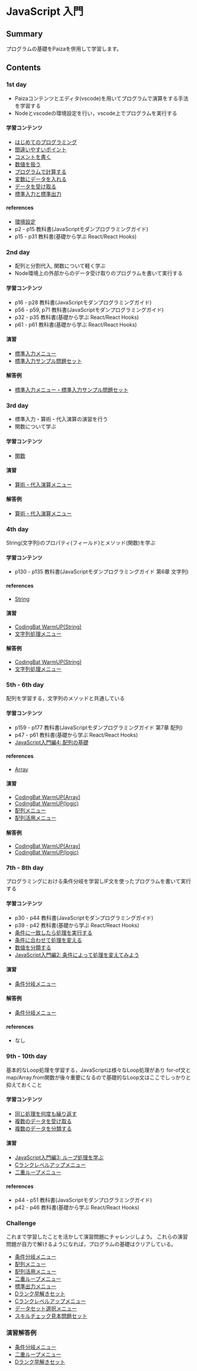 # JavaScript 入門

## Summary

プログラムの基礎をPaizaを併用して学習します。

## Contents

### 1st day

- Paizaコンテンツとエディタ(vscode)を用いてプログラムで演算をする手法を学習する
- Nodeとvscodeの環境設定を行い，vscode上でプログラムを実行する

#### 学習コンテンツ

- [はじめてのプログラミング](https://paiza.jp/works/javascript/trial/javascript-trial-1/63001)
- [間違いやすいポイント](https://paiza.jp/works/javascript/trial/javascript-trial-1/63002)
- [コメントを書く](https://paiza.jp/works/javascript/trial/javascript-trial-1/63003 )
- [数値を扱う](https://paiza.jp/works/javascript/trial/javascript-trial-1/63004)
- [プログラムで計算する](https://paiza.jp/works/javascript/trial/javascript-trial-1/63005)
- [変数にデータを入れる](https://paiza.jp/works/javascript/trial/javascript-trial-1/63006)
- [データを受け取る](https://paiza.jp/works/javascript/trial/javascript-trial-1/63007)
- [標準入力と標準出力](https://paiza.jp/works/javascript/trial/javascript-trial-1/63008)

#### references

- [環境設定](./docs/environment.md)
- p2 - p15 教科書(JavaScriptモダンプログラミングガイド) 
- p15 - p31 教科書(基礎から学ぶ React/React Hooks)

### 2nd day

- 配列と分割代入, 関数について軽く学ぶ
- Node環境上の外部からのデータ受け取りのプログラムを書いて実行する

#### 学習コンテンツ

- p16 - p28 教科書(JavaScriptモダンプログラミングガイド) 
- p56 - p59, p71 教科書(JavaScriptモダンプログラミングガイド)
- p32 - p35 教科書(基礎から学ぶ React/React Hooks)
- p61 - p61 教科書(基礎から学ぶ React/React Hooks)

#### 演習

- [標準入力メニュー](https://paiza.jp/works/mondai/stdin_primer/problem_index?language_uid=javascript)
- [標準入力サンプル問題セット](https://paiza.jp/works/mondai/stdin/problem_index?language_uid=javascript)

#### 解答例

- [標準入力メニュー・標準入力サンプル問題セット](./exercise/problems/stdin.md)

### 3rd day 

- 標準入力・算術・代入演算の演習を行う
- 関数について学ぶ

#### 学習コンテンツ

- [関数](./docs/function.md)

#### 演習

- [算術・代入演算メニュー](https://paiza.jp/works/mondai/arithmetic_substitution_op/problem_index?language_uid=javascript)

#### 解答例

- [算術・代入演算メニュー](./exercise/problems/arthmetic.md)


### 4th day

String(文字列)のプロパティ(フィールド)とメソッド(関数)を学ぶ

#### 学習コンテンツ

- p130 - p135 教科書(JavaScriptモダンプログラミングガイド 第6章 文字列) 
 
#### references

- [String](https://developer.mozilla.org/ja/docs/Web/JavaScript/Reference/Global_Objects/String)

#### 演習

- [CodingBat WarmUP(String)](./codingbatJS/docs/warmup.string.md)
- [文字列処理メニュー](https://paiza.jp/works/mondai/string_primer/problem_index?language_uid=javascript)

#### 解答例

- [CodingBat WarmUP(String)](./codingbatJS/docs/warmup.string.solution.md)
- [文字列処理メニュー](./exercise/problems/string_primer.md)

### 5th - 6th day

配列を学習する，文字列のメソッドと共通している

#### 学習コンテンツ

- p159 - p177 教科書(JavaScriptモダンプログラミングガイド 第7章 配列)
- p47 - p61 教科書(基礎から学ぶ React/React Hooks)
- [JavaScript入門編4: 配列の基礎](https://paiza.jp/works/js/primer/beginner-js4)
 
#### references

- [Array](https://developer.mozilla.org/ja/docs/Web/JavaScript/Reference/Global_Objects/Array)

#### 演習

- [CodingBat WarmUP(Array)](./codingbatJS/docs/warmup.array.md)
- [CodingBat WarmUP(logic)](./codingbatJS/docs/warmup.logic.md)
- [配列メニュー](https://paiza.jp/works/mondai/array_primer/problem_index?language_uid=javascript)
- [配列活用メニュー](https://paiza.jp/works/mondai/array_utilization_primer/problem_index?language_uid=javascript)

#### 解答例

- [CodingBat WarmUP(Array)](./codingbatJS/docs/warmup.array.solution.md)
- [CodingBat WarmUP(logic)](./codingbatJS/docs/warmup.logic.solution.md)


### 7th - 8th day

プログラミングにおける条件分岐を学習しIF文を使ったプログラムを書いて実行する

#### 学習コンテンツ

- p30 - p44 教科書(JavaScriptモダンプログラミングガイド)
- p39 - p42 教科書(基礎から学ぶ React/React Hooks)
- [条件に一致したら処理を実行する](https://paiza.jp/works/javascript/trial/javascript-trial-1/63009)
- [条件に合わせて処理を変える ](https://paiza.jp/works/javascript/trial/javascript-trial-1/63010)
- [数値を分類する](https://paiza.jp/works/javascript/trial/javascript-trial-1/63011)
- [JavaScript入門編2: 条件によって処理を変えてみよう](https://paiza.jp/works/js/primer/beginner-js2)


#### 演習

- [条件分岐メニュー](https://paiza.jp/works/mondai/conditions_branch/problem_index?language_uid=javascript)

#### 解答例

- [条件分岐メニュー](./exercise/problems/conditions_branch.md)

#### references

- なし

### 9th - 10th day

基本的なLoop処理を学習する，JavaScriptは様々なLoop処理があり
for-of文とmap/Array.from関数が後々重要になるので基礎的なLoop文はここでしっかりと抑えておくこと

#### 学習コンテンツ

- [同じ処理を何度も繰り返す](https://paiza.jp/works/javascript/trial/javascript-trial-1/63012)
- [複数のデータを受け取る](https://paiza.jp/works/javascript/trial/javascript-trial-1/63013)
- [複数のデータを分類する](https://paiza.jp/works/javascript/trial/javascript-trial-1/63014)

#### 演習

- [JavaScript入門編3: ループ処理を学ぶ](https://paiza.jp/works/js/primer/beginner-js3)
- [Cランクレベルアップメニュー](https://paiza.jp/works/mondai/c_rank_level_up_problems/problem_index?language_uid=javascript)
- [二重ループメニュー](https://paiza.jp/works/mondai/double_roop_problems/problem_index?language_uid=javascript)


#### references

- p44 - p51 教科書(JavaScriptモダンプログラミングガイド) 
- p42 - p46 教科書(基礎から学ぶ React/React Hooks)


### Challenge

これまで学習したことを活かして演習問題にチャレンジしよう。
これらの演習問題が自力で解けるようになれば，プログラムの基礎はクリアしている。


- [条件分岐メニュー](https://paiza.jp/works/mondai/conditions_branch/problem_index?language_uid=javascript)
- [配列メニュー](https://paiza.jp/works/mondai/array_primer/problem_index?language_uid=javascript)
- [配列活用メニュー](https://paiza.jp/works/mondai/array_utilization_primer/problem_index?language_uid=javascript)
- [二重ループメニュー](https://paiza.jp/works/mondai/double_roop_problems/problem_index?language_uid=javascript)
- [標準出力メニュー](https://paiza.jp/works/mondai/stdout_primer/problem_index?language_uid=javascript)
- [Dランク早解きセット](https://paiza.jp/works/mondai/drankfast/problem_index?language_uid=javascript)
- [Cランクレベルアップメニュー](https://paiza.jp/works/mondai/c_rank_level_up_problems/problem_index?language_uid=javascript)
- [データセット選択メニュー](https://paiza.jp/works/mondai/data_structure/problem_index?language_uid=javascript) 
- [スキルチェック見本問題セット](https://paiza.jp/works/mondai/skillcheck_sample/problem_index?language_uid=javascript)

### 演習解答例

- [条件分岐メニュー](./exercise/problems/conditions_branch.md)
- [二重ループメニュー](./exercise/problems/double_roop_probrems.md)
- [Dランク早解きセット](./exercise/problems/drankfast.md)

